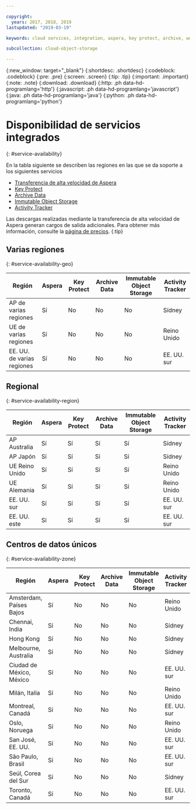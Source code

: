 ```yaml
---

copyright:
  years: 2017, 2018, 2019
lastupdated: "2019-03-19"

keywords: cloud services, integration, aspera, key protect, archive, worm

subcollection: cloud-object-storage

---
```

{:new_window: target="_blank"}
{:shortdesc: .shortdesc}
{:codeblock: .codeblock}
{:pre: .pre}
{:screen: .screen}
{:tip: .tip}
{:important: .important}
{:note: .note}
{:download: .download} 
{:http: .ph data-hd-programlang='http'} 
{:javascript: .ph data-hd-programlang='javascript'} 
{:java: .ph data-hd-programlang='java'} 
{:python: .ph data-hd-programlang='python'}

# Disponibilidad de servicios integrados
{: #service-availability}

En la tabla siguiente se describen las regiones en las que se da soporte a los siguientes servicios
* [Transferencia de alta velocidad de Aspera](/docs/services/cloud-object-storage/basics?topic=cloud-object-storage-aspera)
* [Key Protect](/docs/services/cloud-object-storage/basics/cloud-object-storage/basics?topic=cloud-object-storage-encryption#sse-kp)
* [Archive Data](/docs/services/cloud-object-storage/basics?topic=cloud-object-storage-archive)
* [Immutable Object Storage](/docs/services/cloud-object-storage/basics?topic=cloud-object-storage-immutable)
* [Activity Tracker](/docs/services/cloud-object-storage/basics?topic=cloud-object-storage-at-events#at_events)


Las descargas realizadas mediante la transferencia de alta velocidad de Aspera generan cargos de salida adicionales. Para obtener más información, consulte la [página de precios](https://www.ibm.com/cloud/object-storage).
{:tip}

## Varias regiones
{: #service-availability-geo}

<table>
  <thead>
    <tr>
      <th>Región</th>
      <th>Aspera</th>
      <th>Key Protect</th>
      <th>Archive Data</th>
      <th>Immutable Object Storage</th>
      <th>Activity Tracker</th>
    </tr>
  </thead>
  <tr>
    <td>AP de varias regiones</td>
    <td>Sí</td>
    <td>No</td>
    <td>No</td>
    <td>No</td>
    <td>Sídney</td>
  </tr>
  <tr>
    <td>UE de varias regiones</td>
    <td>Sí</td>
    <td>No</td>
    <td>No</td>
    <td>No</td>
    <td>Reino Unido</td>
  </tr>
  <tr>
    <td>EE. UU. de varias regiones</td>
    <td>Sí</td>
    <td>No</td>
    <td>No</td>
    <td>No</td>
    <td>EE. UU. sur</td>
  </tr>
 </table>





## Regional
{: #service-availability-region}

<table>
  <thead>
    <tr>
      <th>Región</th>
      <th>Aspera</th>
      <th>Key Protect</th>
      <th>Archive Data</th>
      <th>Immutable Object Storage</th>
      <th>Activity Tracker</th>
    </tr>
  </thead>
   <tr>
    <td>AP Australia</td>
    <td>Sí</td>
    <td>Sí</td>
    <td>Sí</td>
    <td>Sí</td>
    <td>Sídney</td>
   </tr>
   <tr>
    <td>AP Japón</td>
    <td>Sí</td>
    <td>Sí</td>
    <td>Sí</td>
    <td>Sí</td>
    <td>Sídney</td>
   </tr>
   <tr>
    <td>UE Reino Unido</td>
    <td>Sí</td>
    <td>Sí</td>
    <td>Sí</td>
    <td>Sí</td>
    <td>Reino Unido</td>
   </tr>
   <tr>
    <td>UE Alemania</td>
    <td>Sí</td>
    <td>Sí</td>
    <td>Sí</td>
    <td>Sí</td>
    <td>Reino Unido</td>
   </tr>
   <tr>
    <td>EE. UU. sur</td>
    <td>Sí</td>
    <td>Sí</td>
    <td>Sí</td>
    <td>Sí</td>
    <td>EE. UU. sur</td>
   </tr>
   <tr>
    <td>EE. UU. este</td>
    <td>Sí</td>
    <td>Sí</td>
    <td>Sí</td>
    <td>Sí</td>
    <td>EE. UU. sur</td>
   </tr>
</table>



## Centros de datos únicos
{: #service-availability-zone}

<table>
  <thead>
    <tr>
      <th>Región</th>
      <th>Aspera</th>
      <th>Key Protect</th>
      <th>Archive Data</th>
      <th>Immutable Object Storage</th>
      <th>Activity Tracker</th>
    </tr>
  </thead>
  <tr>
    <td>Amsterdam, Países Bajos</td>
    <td>Sí</td>
    <td>No</td>
    <td>No</td>
    <td>No</td>
    <td>Reino Unido</td>
  </tr>
  <tr>
    <td>Chennai, India</td>
    <td>Sí</td>
    <td>No</td>
    <td>No</td>
    <td>No</td>
    <td>Sídney</td>
  </tr>
  <tr>
    <td>Hong Kong</td>
    <td>Sí</td>
    <td>No</td>
    <td>No</td>
    <td>No</td>
    <td>Sídney</td>
  </tr>
  <tr>
    <td>Melbourne, Australia</td>
    <td>Sí</td>
    <td>No</td>
    <td>No</td>
    <td>No</td>
    <td>Sídney</td>
  </tr>
  <tr>
    <td>Ciudad de México, México</td>
    <td>Sí</td>
    <td>No</td>
    <td>No</td>
    <td>No</td>
    <td>EE. UU. sur</td>
  </tr>
  <tr>
    <td>Milán, Italia</td>
    <td>Sí</td>
    <td>No</td>
    <td>No</td>
    <td>No</td>
    <td>Reino Unido</td>
  </tr>
  <tr>
    <td>Montreal, Canadá</td>
    <td>Sí</td>
    <td>No</td>
    <td>No</td>
    <td>No</td>
    <td>EE. UU. sur</td>
  </tr>
  <tr>
    <td>Oslo, Noruega</td>
    <td>Sí</td>
    <td>No</td>
    <td>No</td>
    <td>No</td>
    <td>Reino Unido</td>
  </tr>
  <tr>
    <td>San José, EE. UU.</td>
    <td>Sí</td>
    <td>No</td>
    <td>No</td>
    <td>No</td>
    <td>EE. UU. sur</td>
  </tr>
  <tr>
    <td>São Paulo, Brasil</td>
    <td>Sí</td>
    <td>No</td>
    <td>No</td>
    <td>No</td>
    <td>EE. UU. sur</td>
  </tr>
  <tr>
    <td>Seúl, Corea del Sur</td>
    <td>Sí</td>
    <td>No</td>
    <td>No</td>
    <td>No</td>
    <td>Sídney</td>
  </tr>
  <tr>
    <td>Toronto, Canadá</td>
    <td>Sí</td>
    <td>No</td>
    <td>No</td>
    <td>No</td>
    <td>EE. UU. sur</td>
  </tr>
</table>

